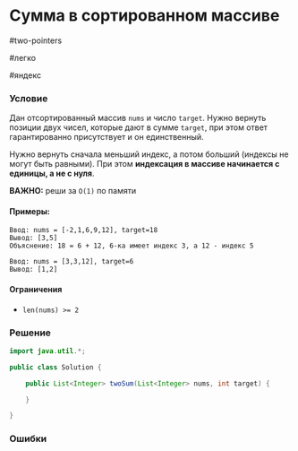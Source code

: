 # Сумма в сортированном массиве

#two-pointers

#легко 

#яндекс

### Условие

Дан отсортированный массив `nums` и число `target`. Нужно вернуть позиции двух чисел, которые дают в сумме `target`, при этом ответ гарантированно присутствует и он единственный.

Нужно вернуть сначала меньший индекс, а потом больший (индексы не могут быть равными). При этом **индексация в массиве начинается с единицы, а не с нуля**.  

**ВАЖНО:** реши за `O(1)` по памяти

#### Примеры:

```
Ввод: nums = [-2,1,6,9,12], target=18
Вывод: [3,5]
Объяснение: 18 = 6 + 12, 6-ка имеет индекс 3, а 12 - индекс 5
```

```
Ввод: nums = [3,3,12], target=6
Вывод: [1,2]
```

#### Ограничения

- `len(nums) >= 2`

### Решение

```Java
import java.util.*;

public class Solution {

    public List<Integer> twoSum(List<Integer> nums, int target) {

    }

}
```

### Ошибки
